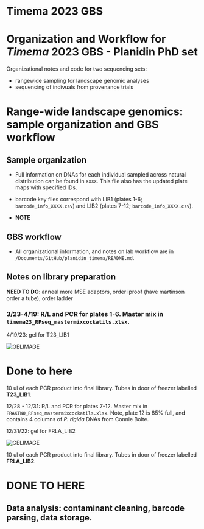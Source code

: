 # Timema 2023 GBS
# Organization and Workflow for *Timema* 2023 GBS - Planidin PhD set 
Organizational notes and code for two sequencing sets:
- rangewide sampling for landscape genomic analyses
- sequencing of indivuals from provenance trials

# Range-wide landscape genomics: sample organization and GBS workflow 

## Sample organization
- Full information on DNAs for each individual sampled across natural distribution can be found in `XXXX`. This file also has the updated plate maps with specified IDs.

- barcode key files correspond with LIB1 (plates 1-6; `barcode_info_XXXX.csv`) and LIB2 (plates 7-12; `barcode_info_XXXX.csv`).

- **NOTE** 

## GBS workflow

- All organizational information, and notes on lab workflow are in `/Documents/GitHub/planidin_timema/README.md`.

## Notes on library preparation

**NEED TO DO**: anneal more MSE adaptors, order iproof (have martinson order a tube), order ladder

### 3/23-4/19: R/L and PCR for plates 1-6. Master mix in `timema23_RFseq_mastermixcockatils.xlsx`.

4/19/23: gel for T23_LIB1
 
![GELIMAGE](md_images/T23__LIB1_GEL.jpg)


# Done to here
10 ul of each PCR product into final library. Tubes in door of freezer labelled **T23_LIB1**.

12/28 - 12/31: R/L and PCR for plates 7-12. Master mix in `FRAXTWO_RFseq_mastermixcockatils.xlsx`. Note, plate 12 is 85% full, and contains 4 columns of *P. rigida* DNAs from Connie Bolte.

12/31/22: gel for FRLA_LIB2
 
![GELIMAGE](md_images/FRLA2_gel.jpg)

10 ul of each PCR product into final library. Tubes in door of freezer labelled **FRLA_LIB2**.

# DONE TO HERE ###################


## Data analysis: contaminant cleaning, barcode parsing, data storage.
